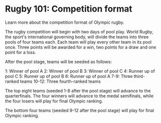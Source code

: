 Rugby 101: Competition format
=============================

Learn more about the competition format of Olympic rugby.

The rugby competition will begin with two days of pool play. World Rugby, the sport's international governing body, will divide the teams into three pools of four teams each. Each team will play every other team in its pool once. Three points will be awarded for a win, two points for a draw and one point for a loss.

After the pool stage, teams will be seeded as follows:

1: Winner of pool A
2: Winner of pool B
3: Winner of pool C
4: Runner up of pool C
5: Runner up of pool B
6: Runner up of pool A
7-9: Three third-ranked teams
10-12: Three fourth-ranked teams

The top eight teams (seeded 1-8 after the pool stage) will advance to the quarterfinals. The four winners will advance to the medal semifinals, while the four losers will play for final Olympic ranking.

The bottom four teams (seeded 9-12 after the pool stage) will play for final Olympic ranking.


